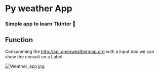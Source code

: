 # Py weather App
### Simple app to learn Tkinter 🐸
## Function
Consumming the http://api.openweathermap.org with a input box we can show the consult on a Label.

![Weather_app jpg](https://user-images.githubusercontent.com/99093357/183127991-f1d0b0a6-23c2-4a63-a456-578660abb807.png)
